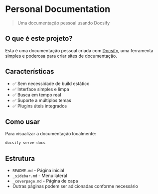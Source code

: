 # Personal Documentation

> Uma documentação pessoal usando Docsify

## O que é este projeto?

Esta é uma documentação pessoal criada com [Docsify](https://docsify.js.org/), uma ferramenta simples e poderosa para criar sites de documentação.

## Características

- ✅ Sem necessidade de build estático
- ✅ Interface simples e limpa
- ✅ Busca em tempo real
- ✅ Suporte a múltiplos temas
- ✅ Plugins úteis integrados

## Como usar

Para visualizar a documentação localmente:

```bash
docsify serve docs
```

## Estrutura

- `README.md` - Página inicial
- `_sidebar.md` - Menu lateral
- `_coverpage.md` - Página de capa
- Outras páginas podem ser adicionadas conforme necessário
